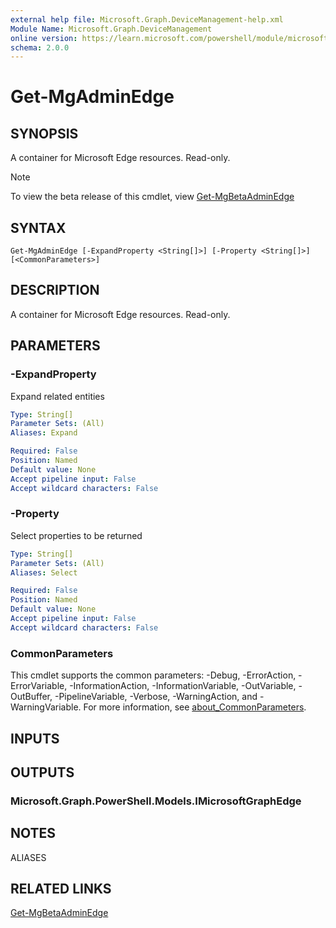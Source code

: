 ```yaml
---
external help file: Microsoft.Graph.DeviceManagement-help.xml
Module Name: Microsoft.Graph.DeviceManagement
online version: https://learn.microsoft.com/powershell/module/microsoft.graph.devicemanagement/get-mgadminedge
schema: 2.0.0
---
```


# Get-MgAdminEdge

## SYNOPSIS
A container for Microsoft Edge resources.
Read-only.

> [!NOTE]
> To view the beta release of this cmdlet, view [Get-MgBetaAdminEdge](/powershell/module/Microsoft.Graph.Beta.DeviceManagement/Get-MgBetaAdminEdge?view=graph-powershell-beta)

## SYNTAX

```
Get-MgAdminEdge [-ExpandProperty <String[]>] [-Property <String[]>] [<CommonParameters>]
```

## DESCRIPTION
A container for Microsoft Edge resources.
Read-only.

## PARAMETERS

### -ExpandProperty
Expand related entities

```yaml
Type: String[]
Parameter Sets: (All)
Aliases: Expand

Required: False
Position: Named
Default value: None
Accept pipeline input: False
Accept wildcard characters: False
```

### -Property
Select properties to be returned

```yaml
Type: String[]
Parameter Sets: (All)
Aliases: Select

Required: False
Position: Named
Default value: None
Accept pipeline input: False
Accept wildcard characters: False
```

### CommonParameters
This cmdlet supports the common parameters: -Debug, -ErrorAction, -ErrorVariable, -InformationAction, -InformationVariable, -OutVariable, -OutBuffer, -PipelineVariable, -Verbose, -WarningAction, and -WarningVariable. For more information, see [about_CommonParameters](http://go.microsoft.com/fwlink/?LinkID=113216).

## INPUTS

## OUTPUTS

### Microsoft.Graph.PowerShell.Models.IMicrosoftGraphEdge
## NOTES

ALIASES

## RELATED LINKS
[Get-MgBetaAdminEdge](/powershell/module/Microsoft.Graph.Beta.DeviceManagement/Get-MgBetaAdminEdge?view=graph-powershell-beta)


